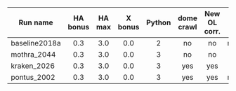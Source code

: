 | Run name      | HA bonus      | HA max| X bonus | Python | dome crawl | New OL corr.  | OpsimV3 run   |
| ------------- |:-------------:|:-----:|:------: |:------:|:----------:| :-----------: | :-----------: |
| baseline2018a | 0.3           | 3.0   | 0.0     | 2      |     no     | no            | minion_2016   |
| mothra_2044   | 0.3           | 3.0   | 0.0     | 3      |     no     | no            | N/A           |
| kraken_2026   | 0.3           | 3.0   | 0.0     | 3      |     yes    | yes           | N/A           |
| pontus_2002   | 0.3           | 3.0   | 0.0     | 3      |     yes    | yes           | minion_2020   |
